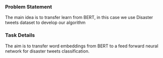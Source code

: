 ### Problem Statement
The main idea is to transfer learn from BERT, in this case we use Disaster tweets dataset to develop our algorithm

### Task Details

The aim is to transfer word embeddings from BERT to a feed forward neural network for disaster tweets classification. 